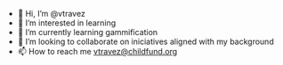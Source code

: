 - 👋 Hi, I’m @vtravez
- 👀 I’m interested in learning 
- 🌱 I’m currently learning gammification 
- 💞️ I’m looking to collaborate on iniciatives aligned with my background
- 📫 How to reach me vtravez@childfund.org

<!---
vtravez/vtravez is a ✨ special ✨ repository because its `README.md` (this file) appears on your GitHub profile.
You can click the Preview link to take a look at your changes.
--->
